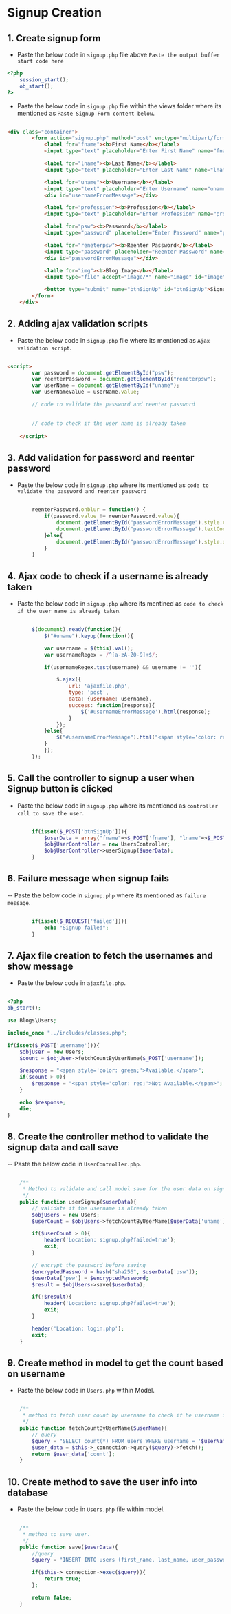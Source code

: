# Signup Creation

## 1. Create signup form

- Paste the below code in `signup.php` file above `Paste the output buffer start code here`

```php
<?php
    session_start();
    ob_start();
?>
```

- Paste the below code in `signup.php` file within the views folder where its mentioned as `Paste Signup Form content below`.

```html

<div class="container">
        <form action="signup.php" method="post" enctype="multipart/form-data">
            <label for="fname"><b>First Name</b></label>
            <input type="text" placeholder="Enter First Name" name="fname" required>

            <label for="lname"><b>Last Name</b></label>
            <input type="text" placeholder="Enter Last Name" name="lname" required>

            <label for="uname"><b>Username</b></label>
            <input type="text" placeholder="Enter Username" name="uname" id="uname" required>
            <div id="usernameErrorMessage"></div>

            <label for="profession"><b>Profession</b></label>
            <input type="text" placeholder="Enter Profession" name="profession" required>

            <label for="psw"><b>Password</b></label>
            <input type="password" placeholder="Enter Password" name="psw" id="psw" required>

            <label for="reneterpsw"><b>Reenter Password</b></label>
            <input type="password" placeholder="Reenter Password" name="reneterpsw" id="reneterpsw" required>
            <div id="passwordErrorMessage"></div>

            <lable for="img"><b>Blog Image</b></label>
            <input type="file" accept="image/*" name="image" id="image">

            <button type="submit" name="btnSignUp" id="btnSignUp">Signup</button>
        </form>
    </div>

```

## 2. Adding ajax validation scripts

- Paste the below code in `signup.php` file where its mentioned as `Ajax validation script`.

```html

<script>
        var password = document.getElementById("psw");
        var reenterPassword = document.getElementById("reneterpsw");
        var userName = document.getElementById("uname");
        var userNameValue = userName.value;

        // code to validate the password and reenter password
        

        // code to check if the user name is already taken
        
    </script>

```

## 3. Add validation for password and reenter password

- Paste the below code in `signup.php` where its mentioned as `code to validate the password and reenter password`

```javascript

        reenterPassword.onblur = function() {
            if(password.value != reenterPassword.value){
                document.getElementById("passwordErrorMessage").style.color = "red";
                document.getElementById("passwordErrorMessage").textContent = "Passwords do not match";
            }else{
                document.getElementById("passwordErrorMessage").style.display = "none";
            }
        }

```

## 4. Ajax code to check if a username is already taken

- Paste the below code in `signup.php` where its mentined as `code to check if the user name is already taken`.

```javascript

        $(document).ready(function(){
            $("#uname").keyup(function(){

            var username = $(this).val();
            var usernameRegex = /^[a-zA-Z0-9]+$/;

            if(usernameRegex.test(username) && username != ''){

                $.ajax({
                    url: 'ajaxfile.php',
                    type: 'post',
                    data: {username: username},
                    success: function(response){
                        $('#usernameErrorMessage').html(response);
                    }
                });
            }else{
                $("#usernameErrorMessage").html("<span style='color: red;'>Enter valid username</span>");
            }
            });
        });

```

## 5. Call the controller to signup a user when Signup button is clicked

- Paste the below code in `signup.php` where its mentioned as `controller call to save the user`.

```php

        if(isset($_POST['btnSignUp'])){
            $userData = array("fname"=>$_POST['fname'], "lname"=>$_POST['lname'], "uname"=>$_POST['uname'], "profession"=>$_POST['profession'], "psw"=>$_POST['psw'], );
            $objUserController = new UsersController;
            $objUserController->userSignup($userData);
        }

```

## 6. Failure message when signup fails

-- Paste the below code in `signup.php` where its mentioned as `failure message`.

```php

        if(isset($_REQUEST['failed'])){
            echo "Signup failed";
        }

```

## 7. Ajax file creation to fetch the usernames and show message

- Paste the below code in `ajaxfile.php`.

```php

<?php
ob_start();

use Blogs\Users;

include_once "../includes/classes.php";

if(isset($_POST['username'])){
    $objUser = new Users;
    $count = $objUser->fetchCountByUserName($_POST['username']);

    $response = "<span style='color: green;'>Available.</span>";
    if($count > 0){
        $response = "<span style='color: red;'>Not Available.</span>";
    }

    echo $response;
    die;
}

```

## 8. Create the controller method to validate the signup data and call save

-- Paste the below code in `UserController.php`.

```php

    /**
     * Method to validate and call model save for the user data on signup
     */
    public function userSignup($userData){
        // validate if the username is already taken
        $objUsers = new Users;
        $userCount = $objUsers->fetchCountByUserName($userData['uname']);

        if($userCount > 0){
            header('Location: signup.php?failed=true');
            exit;
        }

        // encrypt the password before saving
        $encryptedPassword = hash("sha256", $userData['psw']);
        $userData['psw'] = $encryptedPassword;
        $result = $objUsers->save($userData);

        if(!$result){
            header('Location: signup.php?failed=true');
            exit;
        }

        header('Location: login.php');
        exit;
    }

```

## 9. Create method in model to get the count based on username

- Paste the below code in `Users.php` within Model.

```php

    /**
     * method to fetch user count by username to check if he username is already taken.
     */
    public function fetchCountByUserName($userName){
        // query
        $query = "SELECT count(*) FROM users WHERE username = '$userName'";
        $user_data = $this->_connection->query($query)->fetch();
        return $user_data['count'];
    }

```

## 10. Create method to save the user info into database

- Paste the below code in `Users.php` file within model.

```php

    /**
     * method to save user.
     */
    public function save($userData){
        //query
        $query = "INSERT INTO users (first_name, last_name, user_password, username, profession) VALUES ('".$userData['fname']."', '".$userData['lname']."', '".$userData['psw']."', '".$userData['uname']."', '".$userData['profession']."')";

        if($this->_connection->exec($query)){
            return true;
        };

        return false;
    }

```
